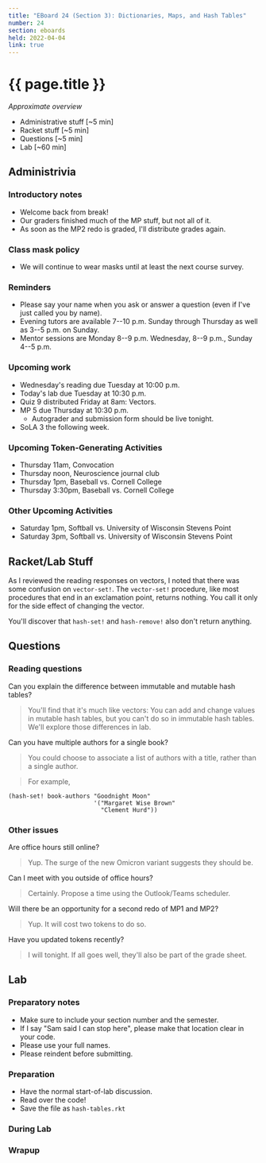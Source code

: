 ```yaml
---
title: "EBoard 24 (Section 3): Dictionaries, Maps, and Hash Tables"
number: 24
section: eboards
held: 2022-04-04
link: true
---
```

# {{ page.title }}

_Approximate overview_

* Administrative stuff [~5 min]
* Racket stuff [~5 min]
* Questions [~5 min]
* Lab [~60 min]

Administrivia
-------------

### Introductory notes

* Welcome back from break!
* Our graders finished much of the MP stuff, but not all of it.
* As soon as the MP2 redo is graded, I'll distribute grades again.

### Class mask policy

* We will continue to wear masks until at least the next course survey.

### Reminders

* Please say your name when you ask or answer a question (even if I've
  just called you by name).
* Evening tutors are available 7--10 p.m. Sunday through Thursday as
  well as 3--5 p.m. on Sunday.
* Mentor sessions are Monday 8--9 p.m.  Wednesday, 8--9 p.m., Sunday 4--5 p.m.

### Upcoming work

* Wednesday's reading due Tuesday at 10:00 p.m.
* Today's lab due Tuesday at 10:30 p.m. 
* Quiz 9 distributed Friday at 8am: Vectors.
* MP 5 due Thursday at 10:30 p.m.  
    * Autograder and submission form should be live tonight.
* SoLA 3 the following week.

### Upcoming Token-Generating Activities

* Thursday 11am, Convocation
* Thursday noon, Neuroscience journal club
* Thursday 1pm, Baseball vs. Cornell College
* Thursday 3:30pm, Baseball vs. Cornell College

### Other Upcoming Activities

* Saturday 1pm, Softball vs. University of Wisconsin Stevens Point
* Saturday 3pm, Softball vs. University of Wisconsin Stevens Point

Racket/Lab Stuff
----------------

As I reviewed the reading responses on vectors, I noted that there
was some confusion on `vector-set!`.  The `vector-set!` procedure,
like most procedures that end in an exclamation point, returns
nothing.  You call it only for the side effect of changing the vector.

You'll discover that `hash-set!` and `hash-remove!` also don't
return anything.

Questions
---------

### Reading questions

Can you explain the difference between immutable and mutable hash tables?

> You'll find that it's much like vectors: You can add and change
values in mutable hash tables, but you can't do so in immutable
hash tables.  We'll explore those differences in lab.

Can you have multiple authors for a single book?

> You could choose to associate a list of authors with a title,
rather than a single author.

> For example, 

  ```
  (hash-set! book-authors "Goodnight Moon" 
                          '("Margaret Wise Brown"
                            "Clement Hurd"))
  ```

### Other issues

Are office hours still online?

> Yup.  The surge of the new Omicron variant suggests they should be.

Can I meet with you outside of office hours?

> Certainly.  Propose a time using the Outlook/Teams scheduler.

Will there be an opportunity for a second redo of MP1 and MP2?

> Yup.  It will cost two tokens to do so.

Have you updated tokens recently?

> I will tonight.  If all goes well, they'll also be part of the grade sheet.

Lab
---

### Preparatory notes

* Make sure to include your section number and the semester.
* If I say "Sam said I can stop here", please make that location
  clear in your code.
* Please use your full names.
* Please reindent before submitting.

### Preparation

* Have the normal start-of-lab discussion.
* Read over the code!
* Save the file as `hash-tables.rkt`

### During Lab

### Wrapup


